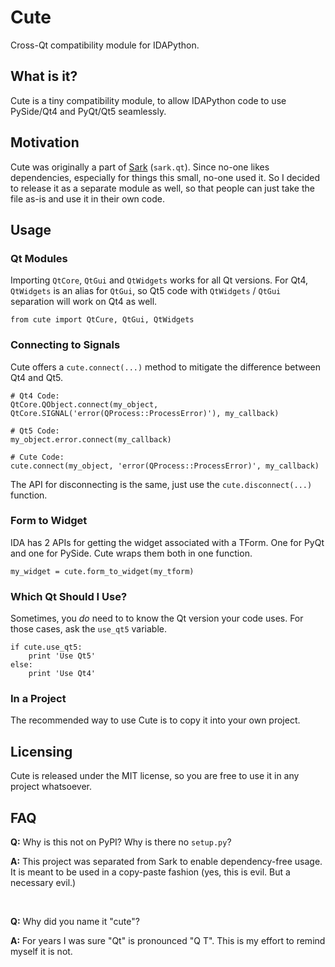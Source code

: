 # Cute

Cross-Qt compatibility module for IDAPython.

## What is it?

Cute is a tiny compatibility module, to allow IDAPython code to use PySide/Qt4 and PyQt/Qt5 seamlessly.

## Motivation

Cute was originally a part of [Sark](https://github.com/tmr232/Sark/blob/master/sark/qt.py) (`sark.qt`).
Since no-one likes dependencies, especially for things this small, no-one used it. So I decided to release it as
a separate module as well, so that people can just take the file as-is and use it in their own code.

## Usage

### Qt Modules
Importing `QtCore`, `QtGui` and `QtWidgets` works for all Qt versions. For Qt4, `QtWidgets` is an alias for `QtGui`,
so Qt5 code with `QtWidgets` / `QtGui` separation will work on Qt4 as well.

    from cute import QtCure, QtGui, QtWidgets
    
### Connecting to Signals

Cute offers a `cute.connect(...)` method to mitigate the difference between Qt4 and Qt5.

    # Qt4 Code:
    QtCore.QObject.connect(my_object, QtCore.SIGNAL('error(QProcess::ProcessError)'), my_callback)
    
    # Qt5 Code:
    my_object.error.connect(my_callback)
    
    # Cute Code:
    cute.connect(my_object, 'error(QProcess::ProcessError)', my_callback)

The API for disconnecting is the same, just use the `cute.disconnect(...)` function.
    
### Form to Widget

IDA has 2 APIs for getting the widget associated with a TForm. One for PyQt and one for PySide. Cute wraps them both
in one function.

    my_widget = cute.form_to_widget(my_tform)
   
### Which Qt Should I Use?

Sometimes, you *do* need to to know the Qt version your code uses. For those cases, ask the `use_qt5` variable.

    if cute.use_qt5:
        print 'Use Qt5'
    else:
        print 'Use Qt4'
    
### In a Project

The recommended way to use Cute is to copy it into your own project.

## Licensing

Cute is released under the MIT license, so you are free to use it in any project whatsoever.

## FAQ

**Q:** Why is this not on PyPI? Why is there no `setup.py`?

**A:** This project was separated from Sark to enable dependency-free usage. It is meant to be used in a copy-paste
fashion (yes, this is evil. But a necessary evil.)

<br/>

**Q:** Why did you name it "cute"?

**A:** For years I was sure "Qt" is pronounced "Q T". This is my effort to remind myself it is not.